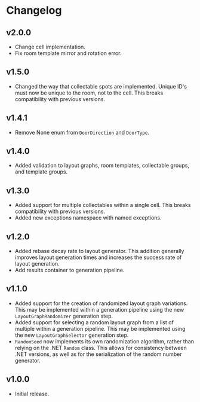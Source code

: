 # Changelog

## v2.0.0
* Change cell implementation.
* Fix room template mirror and rotation error.

## v1.5.0
* Changed the way that collectable spots are implemented. Unique ID's must now be unique to the room, not to the cell. This breaks compatibility with previous versions.

## v1.4.1
* Remove None enum from `DoorDirection` and `DoorType`.

## v1.4.0
* Added validation to layout graphs, room templates, collectable groups, and template groups.

## v1.3.0
* Added support for multiple collectables within a single cell. This breaks compatibility with previous versions.
* Added new exceptions namespace with named exceptions.

## v1.2.0
* Added rebase decay rate to layout generator. This addition generally improves layout generation times and increases the success rate of layout generation.
* Add results container to generation pipeline.

## v1.1.0
* Added support for the creation of randomized layout graph variations. This may be implemented within a generation pipeline using the new `LayoutGraphRandomizer` generation step.
* Added support for selecting a random layout graph from a list of multiple within a generation pipeline. This may be implemented using the new `LayoutGraphSelector` generation step.
* `RandomSeed` now implements its own randomization algorithm, rather than relying on the .NET `Random` class. This allows for consistency between .NET versions, as well as for the serialization of the random number generator.

## v1.0.0
* Initial release.
